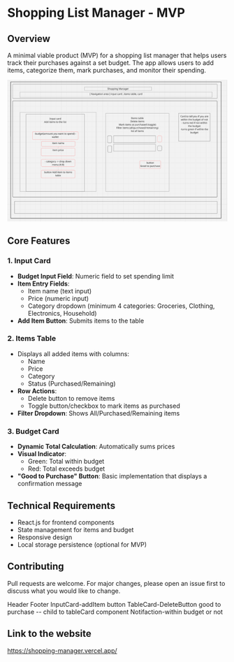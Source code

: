 # Shopping List Manager - MVP

## Overview

A minimal viable product (MVP) for a shopping list manager that helps users track their purchases against a set budget. The app allows users to add items, categorize them, mark purchases, and monitor their spending.

![alt text](image.png)

## Core Features

### 1. Input Card

- **Budget Input Field**: Numeric field to set spending limit
- **Item Entry Fields**:
  - Item name (text input)
  - Price (numeric input)
  - Category dropdown (minimum 4 categories: Groceries, Clothing, Electronics, Household)
- **Add Item Button**: Submits items to the table

### 2. Items Table

- Displays all added items with columns:
  - Name
  - Price
  - Category
  - Status (Purchased/Remaining)
- **Row Actions**:
  - Delete button to remove items
  - Toggle button/checkbox to mark items as purchased
- **Filter Dropdown**: Shows All/Purchased/Remaining items

### 3. Budget Card

- **Dynamic Total Calculation**: Automatically sums prices
- **Visual Indicator**:
  - Green: Total within budget
  - Red: Total exceeds budget
- **"Good to Purchase" Button**: Basic implementation that displays a confirmation message

## Technical Requirements

- React.js for frontend components
- State management for items and budget
- Responsive design
- Local storage persistence (optional for MVP)

## Contributing

Pull requests are welcome. For major changes, please open an issue first to discuss what you would like to change.

Header
Footer
InputCard-addItem button
TableCard-DeleteButton
good to purchase -- child to tableCard component
Notifaction-within budget or not

## Link to the website
   https://shopping-manager.vercel.app/
